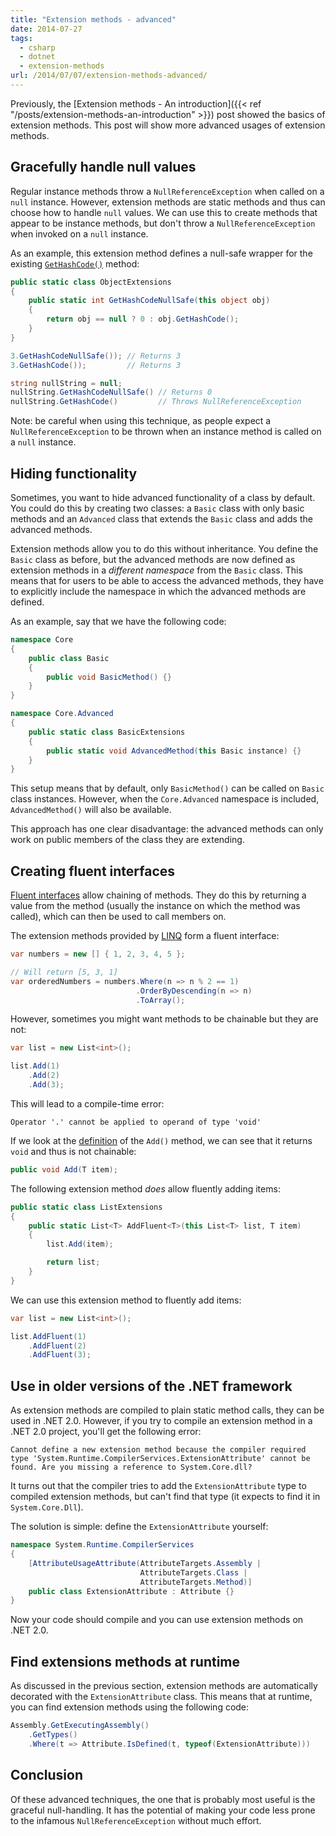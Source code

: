 ```yaml
---
title: "Extension methods - advanced"
date: 2014-07-27
tags:
  - csharp
  - dotnet
  - extension-methods
url: /2014/07/07/extension-methods-advanced/
---
```


Previously, the [Extension methods - An introduction]({{< ref "/posts/extension-methods-an-introduction" >}}) post showed the basics of extension methods. This post will show more advanced usages of extension methods.

## Gracefully handle null values

Regular instance methods throw a `NullReferenceException` when called on a `null` instance. However, extension methods are static methods and thus can choose how to handle `null` values. We can use this to create methods that appear to be instance methods, but don't throw a `NullReferenceException` when invoked on a `null` instance.

As an example, this extension method defines a null-safe wrapper for the existing [`GetHashCode()`](<http://msdn.microsoft.com/en-us/library/system.object.gethashcode(v=vs.110).aspx>) method:

```csharp
public static class ObjectExtensions
{
    public static int GetHashCodeNullSafe(this object obj)
    {
        return obj == null ? 0 : obj.GetHashCode();
    }
}

3.GetHashCodeNullSafe()); // Returns 3
3.GetHashCode());         // Returns 3

string nullString = null;
nullString.GetHashCodeNullSafe() // Returns 0
nullString.GetHashCode()         // Throws NullReferenceException
```

Note: be careful when using this technique, as people expect a `NullReferenceException` to be thrown when an instance method is called on a `null` instance.

## Hiding functionality

Sometimes, you want to hide advanced functionality of a class by default. You could do this by creating two classes: a `Basic` class with only basic methods and an `Advanced` class that extends the `Basic` class and adds the advanced methods.

Extension methods allow you to do this without inheritance. You define the `Basic` class as before, but the advanced methods are now defined as extension methods in a _different namespace_ from the `Basic` class. This means that for users to be able to access the advanced methods, they have to explicitly include the namespace in which the advanced methods are defined.

As an example, say that we have the following code:

```csharp
namespace Core
{
    public class Basic
    {
        public void BasicMethod() {}
    }
}

namespace Core.Advanced
{
    public static class BasicExtensions
    {
        public static void AdvancedMethod(this Basic instance) {}
    }
}
```

This setup means that by default, only `BasicMethod()` can be called on `Basic` class instances. However, when the `Core.Advanced` namespace is included, `AdvancedMethod()` will also be available.

This approach has one clear disadvantage: the advanced methods can only work on public members of the class they are extending.

## Creating fluent interfaces

[Fluent interfaces](http://en.wikipedia.org/wiki/Fluent_interface) allow chaining of methods. They do this by returning a value from the method (usually the instance on which the method was called), which can then be used to call members on.

The extension methods provided by [LINQ](http://msdn.microsoft.com/en-us/library/bb397926.aspx) form a fluent interface:

```csharp
var numbers = new [] { 1, 2, 3, 4, 5 };

// Will return [5, 3, 1]
var orderedNumbers = numbers.Where(n => n % 2 == 1)
                            .OrderByDescending(n => n)
                            .ToArray();
```

However, sometimes you might want methods to be chainable but they are not:

```csharp
var list = new List<int>();

list.Add(1)
    .Add(2)
    .Add(3);
```

This will lead to a compile-time error:

`Operator '.' cannot be applied to operand of type 'void'`

If we look at the [definition](<http://msdn.microsoft.com/en-us/library/3wcytfd1(v=vs.110).aspx>) of the `Add()` method, we can see that it returns `void` and thus is not chainable:

```csharp
public void Add(T item);
```

The following extension method _does_ allow fluently adding items:

```csharp
public static class ListExtensions
{
    public static List<T> AddFluent<T>(this List<T> list, T item)
    {
        list.Add(item);

        return list;
    }
}
```

We can use this extension method to fluently add items:

```csharp
var list = new List<int>();

list.AddFluent(1)
    .AddFluent(2)
    .AddFluent(3);
```

## Use in older versions of the .NET framework

As extension methods are compiled to plain static method calls, they can be used in .NET 2.0. However, if you try to compile an extension method in a .NET 2.0 project, you'll get the following error:

`Cannot define a new extension method because the compiler required type 'System.Runtime.CompilerServices.ExtensionAttribute' cannot be found. Are you missing a reference to System.Core.dll?`

It turns out that the compiler tries to add the `ExtensionAttribute` type to compiled extension methods, but can't find that type (it expects to find it in `System.Core.Dll`).

The solution is simple: define the `ExtensionAttribute` yourself:

```csharp
namespace System.Runtime.CompilerServices
{
    [AttributeUsageAttribute(AttributeTargets.Assembly |
                             AttributeTargets.Class |
                             AttributeTargets.Method)]
    public class ExtensionAttribute : Attribute {}
}
```

Now your code should compile and you can use extension methods on .NET 2.0.

## Find extensions methods at runtime

As discussed in the previous section, extension methods are automatically decorated with the `ExtensionAttribute` class. This means that at runtime, you can find extension methods using the following code:

```csharp
Assembly.GetExecutingAssembly()
    .GetTypes()
    .Where(t => Attribute.IsDefined(t, typeof(ExtensionAttribute)))
```

## Conclusion

Of these advanced techniques, the one that is probably most useful is the graceful null-handling. It has the potential of making your code less prone to the infamous `NullReferenceException` without much effort.

